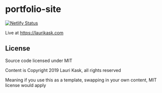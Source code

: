 # portfolio-site
[![Netlify Status](https://api.netlify.com/api/v1/badges/c19f0404-90e7-4961-87db-51e22e4dd740/deploy-status)](https://app.netlify.com/sites/laurikask/deploys)

Live at https://laurikask.com
## License
Source code licensed under MIT

Content is Copyright 2019 Lauri Kask, all rights reserved

Meaning if you use this as a template, swapping in your own content, MIT license would apply